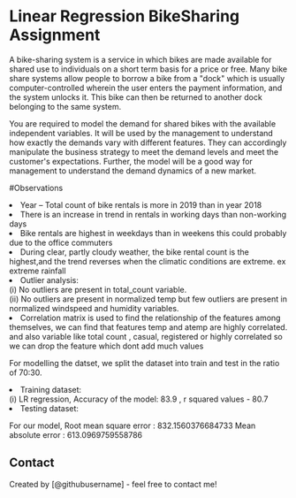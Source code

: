 # Linear Regression BikeSharing Assignment
A bike-sharing system is a service in which bikes are made available for shared use to individuals on a short term basis for a price or free. Many bike share systems allow people to borrow a bike from a "dock" which is usually computer-controlled wherein the user enters the payment information, and the system unlocks it. This bike can then be returned to another dock belonging to the same system.

You are required to model the demand for shared bikes with the available independent variables. It will be used by the management to understand how exactly the demands vary with different features. They can accordingly manipulate the business strategy to meet the demand levels and meet the customer's expectations. Further, the model will be a good way for management to understand the demand dynamics of a new market. 

#Observations
<li>Year – Total count of bike rentals is more in 2019 than in year 2018

<li> There is an increase in trend in rentals in working days than non-working days

<li>Bike rentals are highest in weekdays than in weekens this could probably due to the office commuters

<li>During clear, partly cloudy weather, the bike rental count is the highest,and the trend reverses when the climatic conditions are extreme. ex extreme rainfall 

<li>Outlier analysis:<br>
(i) No outliers are present in total_count variable.<br>
(ii) No outliers are present in normalized temp but few outliers are present in normalized windspeed and humidity variables.

<li>Correlation matrix is used to find the relationship of the features among themselves, we can find that features temp and atemp are highly correlated. and also variable like total count , casual, registered or highly correlated so we can drop the feature which dont add much values

For modelling the datset, we split the dataset into train and test in the ratio of 70:30.

<li>Training dataset:<br>
(i) LR regression, Accuracy of the model: 83.9 , r squared values - 80.7<br>


<li>Testing dataset:<br>

For our model, 
Root mean square error : 832.1560376684733
Mean absolute error : 613.0969759558786
  
</ol>


## Contact
Created by [@githubusername] - feel free to contact me!


<!-- Optional -->
<!-- ## License -->
<!-- This project is open source and available under the [... License](). -->

<!-- You don't have to include all sections - just the one's relevant to your project -->
